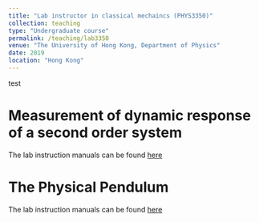 ```yaml
---
title: "Lab instructor in classical mechaincs (PHYS3350)"
collection: teaching
type: "Undergraduate course"
permalink: /teaching/lab3350
venue: "The University of Hong Kong, Department of Physics"
date: 2019
location: "Hong Kong"
---
```

test

Measurement of dynamic response of a second
order system
======

The lab instruction manuals can be found <a href="https://www.physics.hku.hk/~physlab/cyp206/3350-1.pdf" target="_blank">here</a> 


The Physical Pendulum
======

The lab instruction manuals can be found <a href="https://www.physics.hku.hk/~physlab/cyp206/3350-2.pdf" target="_blank">here</a> 